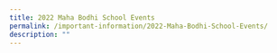 ```yaml
---
title: 2022 Maha Bodhi School Events
permalink: /important-information/2022-Maha-Bodhi-School-Events/
description: ""
---
```

